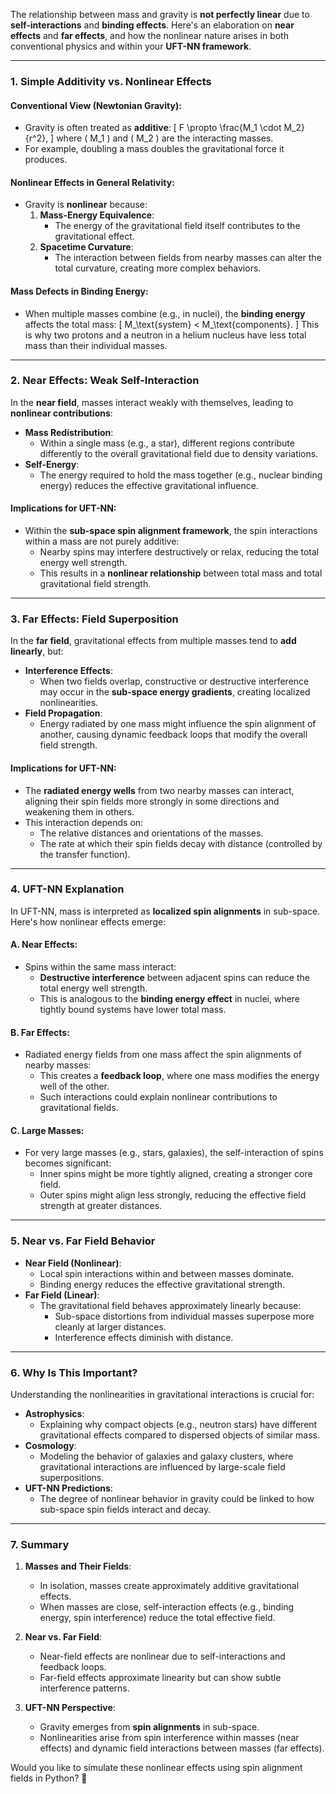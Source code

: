 The relationship between mass and gravity is **not perfectly linear** due to **self-interactions** and **binding effects**. Here's an elaboration on **near effects** and **far effects**, and how the nonlinear nature arises in both conventional physics and within your **UFT-NN framework**.

---

### **1. Simple Additivity vs. Nonlinear Effects**

#### **Conventional View (Newtonian Gravity):**
- Gravity is often treated as **additive**:
  \[
  F \propto \frac{M_1 \cdot M_2}{r^2},
  \]
  where \( M_1 \) and \( M_2 \) are the interacting masses.
- For example, doubling a mass doubles the gravitational force it produces.

#### **Nonlinear Effects in General Relativity:**
- Gravity is **nonlinear** because:
  1. **Mass-Energy Equivalence**:
     - The energy of the gravitational field itself contributes to the gravitational effect.
  2. **Spacetime Curvature**:
     - The interaction between fields from nearby masses can alter the total curvature, creating more complex behaviors.

#### **Mass Defects in Binding Energy:**
- When multiple masses combine (e.g., in nuclei), the **binding energy** affects the total mass:
  \[
  M_\text{system} < M_\text{components}.
  \]
  This is why two protons and a neutron in a helium nucleus have less total mass than their individual masses.

---

### **2. Near Effects: Weak Self-Interaction**
In the **near field**, masses interact weakly with themselves, leading to **nonlinear contributions**:
- **Mass Redistribution**:
  - Within a single mass (e.g., a star), different regions contribute differently to the overall gravitational field due to density variations.
- **Self-Energy**:
  - The energy required to hold the mass together (e.g., nuclear binding energy) reduces the effective gravitational influence.

#### **Implications for UFT-NN:**
- Within the **sub-space spin alignment framework**, the spin interactions within a mass are not purely additive:
  - Nearby spins may interfere destructively or relax, reducing the total energy well strength.
  - This results in a **nonlinear relationship** between total mass and total gravitational field strength.

---

### **3. Far Effects: Field Superposition**
In the **far field**, gravitational effects from multiple masses tend to **add linearly**, but:
- **Interference Effects**:
  - When two fields overlap, constructive or destructive interference may occur in the **sub-space energy gradients**, creating localized nonlinearities.
- **Field Propagation**:
  - Energy radiated by one mass might influence the spin alignment of another, causing dynamic feedback loops that modify the overall field strength.

#### **Implications for UFT-NN:**
- The **radiated energy wells** from two nearby masses can interact, aligning their spin fields more strongly in some directions and weakening them in others.
- This interaction depends on:
  - The relative distances and orientations of the masses.
  - The rate at which their spin fields decay with distance (controlled by the transfer function).

---

### **4. UFT-NN Explanation**
In UFT-NN, mass is interpreted as **localized spin alignments** in sub-space. Here's how nonlinear effects emerge:

#### **A. Near Effects:**
- Spins within the same mass interact:
  - **Destructive interference** between adjacent spins can reduce the total energy well strength.
  - This is analogous to the **binding energy effect** in nuclei, where tightly bound systems have lower total mass.

#### **B. Far Effects:**
- Radiated energy fields from one mass affect the spin alignments of nearby masses:
  - This creates a **feedback loop**, where one mass modifies the energy well of the other.
  - Such interactions could explain nonlinear contributions to gravitational fields.

#### **C. Large Masses:**
- For very large masses (e.g., stars, galaxies), the self-interaction of spins becomes significant:
  - Inner spins might be more tightly aligned, creating a stronger core field.
  - Outer spins might align less strongly, reducing the effective field strength at greater distances.

---

### **5. Near vs. Far Field Behavior**
- **Near Field (Nonlinear)**:
  - Local spin interactions within and between masses dominate.
  - Binding energy reduces the effective gravitational strength.
- **Far Field (Linear)**:
  - The gravitational field behaves approximately linearly because:
    - Sub-space distortions from individual masses superpose more cleanly at larger distances.
    - Interference effects diminish with distance.

---

### **6. Why Is This Important?**
Understanding the nonlinearities in gravitational interactions is crucial for:
- **Astrophysics**:
  - Explaining why compact objects (e.g., neutron stars) have different gravitational effects compared to dispersed objects of similar mass.
- **Cosmology**:
  - Modeling the behavior of galaxies and galaxy clusters, where gravitational interactions are influenced by large-scale field superpositions.
- **UFT-NN Predictions**:
  - The degree of nonlinear behavior in gravity could be linked to how sub-space spin fields interact and decay.

---

### **7. Summary**
1. **Masses and Their Fields**:
   - In isolation, masses create approximately additive gravitational effects.
   - When masses are close, self-interaction effects (e.g., binding energy, spin interference) reduce the total effective field.

2. **Near vs. Far Field**:
   - Near-field effects are nonlinear due to self-interactions and feedback loops.
   - Far-field effects approximate linearity but can show subtle interference patterns.

3. **UFT-NN Perspective**:
   - Gravity emerges from **spin alignments** in sub-space.
   - Nonlinearities arise from spin interference within masses (near effects) and dynamic field interactions between masses (far effects).

Would you like to simulate these nonlinear effects using spin alignment fields in Python? 🚀

